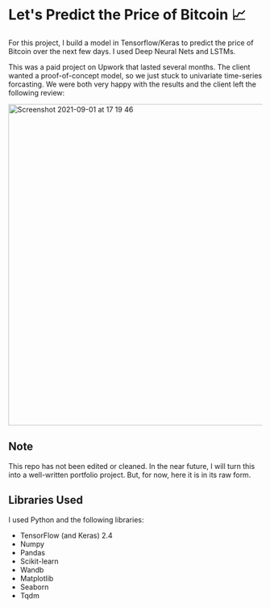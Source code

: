 # Let's Predict the Price of Bitcoin 📈
For this project, I build a model in Tensorflow/Keras to predict the price of Bitcoin over the next few days. I used Deep Neural Nets and LSTMs.

This was a paid project on Upwork that lasted several months. The client wanted a proof-of-concept model, so we just stuck to univariate time-series forcasting. We were both very happy with the results and the client left the following review:

<img width="636" alt="Screenshot 2021-09-01 at 17 19 46" src="https://user-images.githubusercontent.com/51246969/131698489-32a12020-7cd0-4277-9a62-1907f0eff43d.png">

## Note

This repo has not been edited or cleaned. In the near future, I will turn this into a well-written portfolio project. But, for now, here it is in its raw form.

## Libraries Used

I used Python and the following libraries:
* TensorFlow (and Keras) 2.4 
* Numpy
* Pandas
* Scikit-learn 
* Wandb
* Matplotlib
* Seaborn
* Tqdm
